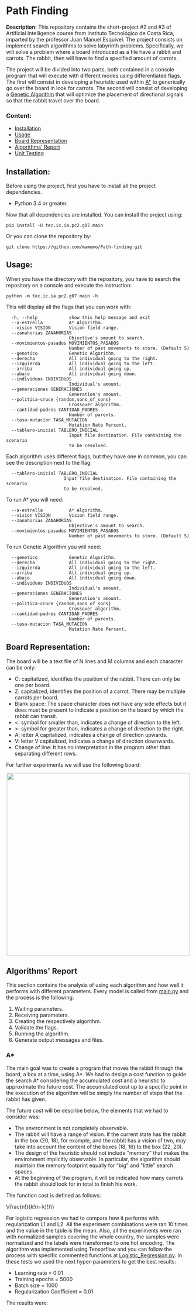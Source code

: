 # Path Finding

**Description:** This repository contains the short-project #2 and #3 of Artificial Intelligence course from Instituto Tecnológico de Costa Rica, imparted by the professor Juan Manuel Esquivel. The project consists on implement search algorithms to solve labyrinth problems. Specifically, we will solve a problem where a board introduced as a file have a rabbit and carrots. The rabbit, then will have to find a specified amount of carrots.

The project will be divided into two parts, both contained in a console program that will execute with different modes using differentiated flags. The first will consist
in developing a heuristic used within [A*](#a-star) to generically go over the board in
look for carrots. The second will consist of developing a [Genetic Algorithm](#genetic-algorithm) that will optimize the placement of directional signals so that the rabbit travel over the board.

### Content:

* [Installation](#installation)
* [Usage](#usage)
* [Board Representation](#board-representation)
* [Algorithms' Report](#models-report)
* [Unit Testing](#unit-testing)

## Installation:

Before using the project, first you have to install all the project dependencies.

* Python 3.4 or greater.

Now that all dependencies are installed. You can install the project using:

```pip install -U tec.ic.ia.pc2.g07.main```

Or you can clone the repository by:

```git clone https://github.com/mamemo/Path-finding.git```

## Usage:

When you have the directory with the repository, you have to search the repository on a console and execute the instruction:

```python -m tec.ic.ia.pc2.g07.main -h```

This will display all the flags that you can work with:

```
  -h, --help            show this help message and exit
  --a-estrella          A* Algorithm.
  --vision VISION       Vision field range.
  --zanahorias ZANAHORIAS
                        Objective's amount to search.
  --movimientos-pasados MOVIMIENTOS_PASADOS
                        Number of past movements to store. (Default 5)
  --genetico            Genetic Algorithm.
  --derecha             All individual going to the right.
  --izquierda           All individual going to the left.
  --arriba              All individual going up.
  --abajo               All individual going down.
  --individuos INDIVIDUOS
                        Individual's amount.
  --generaciones GENERACIONES
                        Generation's amount.
  --politica-cruce {random,sons_of_sons}
                        Crossover algorithm.
  --cantidad-padres CANTIDAD_PADRES
                        Number of parents.
  --tasa-mutacion TASA_MUTACION
                        Mutation Rate Percent.
  --tablero-inicial TABLERO_INICIAL
                        Input file destination. File containing the scenario
                        to be resolved.
```
Each algorithm uses different flags, but they have one in common, you can see the description next to the flag:

```
  --tablero-inicial TABLERO_INICIAL
                      Input file destination. File containing the scenario
                      to be resolved.
```

To run A* you will need:

```
  --a-estrella          A* Algorithm.
  --vision VISION       Vision field range.
  --zanahorias ZANAHORIAS
                        Objective's amount to search.
  --movimientos-pasados MOVIMIENTOS_PASADOS
                        Number of past movements to store. (Default 5)
```

To run Genetic Algorithm you will need:

```
  --genetico            Genetic Algorithm.
  --derecha             All individual going to the right.
  --izquierda           All individual going to the left.
  --arriba              All individual going up.
  --abajo               All individual going down.
  --individuos INDIVIDUOS
                        Individual's amount.
  --generaciones GENERACIONES
                        Generation's amount.
  --politica-cruce {random,sons_of_sons}
                        Crossover algorithm.
  --cantidad-padres CANTIDAD_PADRES
                        Number of parents.
  --tasa-mutacion TASA_MUTACION
                        Mutation Rate Percent.
```



## Board Representation:

The board will be a text file of N lines and M columns and each character can be only:

* C: capitalized, identifies the position of the rabbit. There can only be one per board.
* Z: capitalized, identifies the position of a carrot. There may be multiple carrots per board.
* Blank space: The space character does not have any side effects but it does must be present to indicate a position on the board by which the rabbit can transit.
* <: symbol for smaller than, indicates a change of direction to the left.
* \>: symbol for greater than, indicates a change of direction to the right.
* A: letter A capitalized, indicates a change of direction upwards.
* V: letter V capitalized, indicates a change of direction downwards.
* Change of line: It has no interpretation in the program other than separating different rows.

For further experiments we will use the following board:

<div style="text-align:center"><img text="Board" src="images/board.PNG" width="500"></div>

## Algorithms' Report

This section contains the analysis of using each algorithm and how well it performs with different parameters. Every model is called from [main.py](../master/tec/ic/ia/pc2/g07/main.py) and the process is the following:
1. Waiting parameters.
2. Receiving parameters.
3. Creating the respectively algorithm.
3. Validate the flags.
4. Running the algorithm.
5. Generate output messages and files.

### A*

The main goal was to create a program that moves the rabbit through the board, a box at a time, using A\*. We had to design a cost function to guide the search A\* considering the accumulated cost and a heuristic to approximate the future cost. The accumulated cost up to a specific point in the execution of the algorithm will be simply the number of steps that the rabbit has given.

The future cost will be describe below, the elements that we had to consider was:
* The environment is not completely observable.
* The rabbit will have a range of vision. If the current state has the rabbit in the box (20,
18), for example, and the rabbit has a vision of two, may take into account the content of the boxes (18, 16) to the box (22, 20).
* The design of the heuristic should not include "memory" that makes the environment implicitly
observable. In particular, the algorithm should maintain the memory footprint equally for "big" and "little" search spaces.
* At the beginning of the program, it will be indicated how many carrots the rabbit should look for in total
to finish his work.

The function cost is defined as follows:

\\(frac{n!}{k!(n-k)!}\\)

For logistic regression we had to compare how it performs with regularization L1 and L2. All the experiment combinations were ran 10 times and the value in the table is the mean. Also, all the experiments were ran with normalized samples covering the whole country, the samples were normalized and the labels were transformed to one hot encoding. The algorithm was implemented using Tensorflow and you can follow the process with specific commented functions at [Logistic_Regression.py](../master/tec/ic/ia/p1/models/Logistic_Regression.py). In these tests we used the next hyper-parameters to get the best results:
* Learning rate = 0.01
* Training epochs = 5000
* Batch size = 1000
* Regularization Coefficient = 0.01

The results were:

